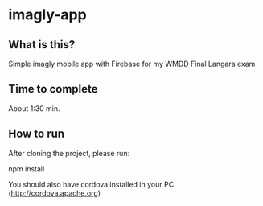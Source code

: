# imagly-app

## What is this?


Simple imagly mobile app with Firebase for my WMDD Final Langara exam

## Time to complete

About 1:30 min.

## How to run

After cloning the project, please run:

npm install


You should also have cordova installed in your PC (http://cordova.apache.org)

